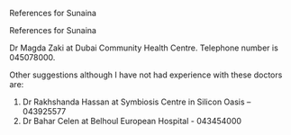 References for Sunaina

References for Sunaina

Dr Magda Zaki at Dubai Community Health Centre. Telephone number is 045078000.

Other suggestions although I have not had experience with these doctors are:

1. Dr Rakhshanda Hassan at Symbiosis Centre in Silicon Oasis – 043925577
2. Dr Bahar Celen at Belhoul European Hospital - 043454000

